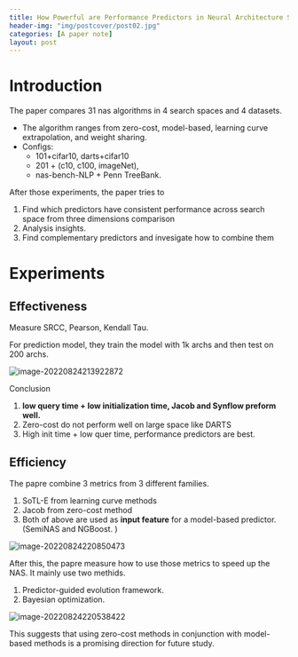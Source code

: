```yaml
---
title: How Powerful are Performance Predictors in Neural Architecture Search
header-img: "img/postcover/post02.jpg"
categories: [A paper note]
layout: post
---
```


# Introduction

The paper compares 31 nas algorithms in 4 search spaces and 4 datasets. 

- The algorithm ranges from zero-cost, model-based, learning curve extrapolation, and weight sharing.
- Configs: 
  - 101+cifar10,  darts+cifar10
  - 201 + (c10, c100, imageNet), 
  - nas-bench-NLP + Penn TreeBank.

After those experiments, the paper tries to 

1. Find which predictors have consistent performance across search space from three dimensions comparison
2. Analysis insights.
3. Find complementary predictors and invesigate how to combine them 

# Experiments

## Effectiveness

Measure SRCC, Pearson, Kendall Tau. 

For prediction model, they train the model with 1k archs and then test on 200 archs. 

![image-20220824213922872](https://github.com/NLGithubWP/tech-notebook/raw/master/img/a_img_store/image-20220824213922872.png)

Conclusion

1. **low query time + low initialization time, Jacob and Synflow preform well.** 
2. Zero-cost do not perform well on large space like DARTS
3. High init time + low quer time, performance predictors are best. 

## Efficiency

The papre combine 3 metrics from 3 different families. 

1. SoTL-E from learning curve methods
2. Jacob from zero-cost method
3. Both of above are used as **input feature** for a model-based predictor. (SemiNAS and NGBoost. )

![image-20220824220850473](https://github.com/NLGithubWP/tech-notebook/raw/master/img/a_img_store/image-20220824220850473.png)

After this, the papre measure how to use those metrics to speed up the NAS. It mainly use two methids.

1. Predictor-guided evolution framework. 
2. Bayesian optimization. 

![image-20220824220538422](https://github.com/NLGithubWP/tech-notebook/raw/master/img/a_img_store/image-20220824220538422.png)

This suggests that using zero-cost methods in conjunction with model-based methods is a promising direction for future study.

